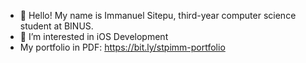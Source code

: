 - 👋 Hello! My name is Immanuel Sitepu, third-year computer science student at BINUS. 
- 👀 I’m interested in iOS Development
- My portfolio in PDF: https://bit.ly/stpimm-portfolio

<!---
stpimm/stpimm is a ✨ special ✨ repository because its `README.md` (this file) appears on your GitHub profile.
You can click the Preview link to take a look at your changes.
--->
